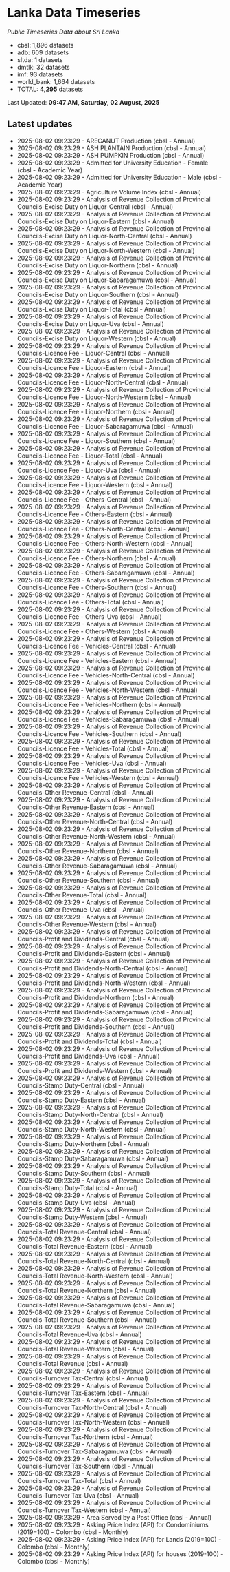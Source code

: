 # Lanka Data Timeseries
*Public Timeseries Data about Sri Lanka*

* cbsl: 1,896 datasets
* adb: 609 datasets
* sltda: 1 datasets
* dmtlk: 32 datasets
* imf: 93 datasets
* world_bank: 1,664 datasets
* TOTAL: **4,295** datasets

Last Updated: **09:47 AM, Saturday, 02 August, 2025**

## Latest updates

* 2025-08-02 09:23:29 - ARECANUT Production (cbsl - Annual)
* 2025-08-02 09:23:29 - ASH PLANTAIN Production (cbsl - Annual)
* 2025-08-02 09:23:29 - ASH PUMPKIN Production (cbsl - Annual)
* 2025-08-02 09:23:29 - Admitted for University Education - Female (cbsl - Academic Year)
* 2025-08-02 09:23:29 - Admitted for University Education - Male (cbsl - Academic Year)
* 2025-08-02 09:23:29 - Agriculture Volume Index (cbsl - Annual)
* 2025-08-02 09:23:29 - Analysis of Revenue Collection of Provincial Councils-Excise Duty on Liquor-Central (cbsl - Annual)
* 2025-08-02 09:23:29 - Analysis of Revenue Collection of Provincial Councils-Excise Duty on Liquor-Eastern (cbsl - Annual)
* 2025-08-02 09:23:29 - Analysis of Revenue Collection of Provincial Councils-Excise Duty on Liquor-North-Central (cbsl - Annual)
* 2025-08-02 09:23:29 - Analysis of Revenue Collection of Provincial Councils-Excise Duty on Liquor-North-Western (cbsl - Annual)
* 2025-08-02 09:23:29 - Analysis of Revenue Collection of Provincial Councils-Excise Duty on Liquor-Northern (cbsl - Annual)
* 2025-08-02 09:23:29 - Analysis of Revenue Collection of Provincial Councils-Excise Duty on Liquor-Sabaragamuwa (cbsl - Annual)
* 2025-08-02 09:23:29 - Analysis of Revenue Collection of Provincial Councils-Excise Duty on Liquor-Southern (cbsl - Annual)
* 2025-08-02 09:23:29 - Analysis of Revenue Collection of Provincial Councils-Excise Duty on Liquor-Total (cbsl - Annual)
* 2025-08-02 09:23:29 - Analysis of Revenue Collection of Provincial Councils-Excise Duty on Liquor-Uva (cbsl - Annual)
* 2025-08-02 09:23:29 - Analysis of Revenue Collection of Provincial Councils-Excise Duty on Liquor-Western (cbsl - Annual)
* 2025-08-02 09:23:29 - Analysis of Revenue Collection of Provincial Councils-Licence Fee - Liquor-Central (cbsl - Annual)
* 2025-08-02 09:23:29 - Analysis of Revenue Collection of Provincial Councils-Licence Fee - Liquor-Eastern (cbsl - Annual)
* 2025-08-02 09:23:29 - Analysis of Revenue Collection of Provincial Councils-Licence Fee - Liquor-North-Central (cbsl - Annual)
* 2025-08-02 09:23:29 - Analysis of Revenue Collection of Provincial Councils-Licence Fee - Liquor-North-Western (cbsl - Annual)
* 2025-08-02 09:23:29 - Analysis of Revenue Collection of Provincial Councils-Licence Fee - Liquor-Northern (cbsl - Annual)
* 2025-08-02 09:23:29 - Analysis of Revenue Collection of Provincial Councils-Licence Fee - Liquor-Sabaragamuwa (cbsl - Annual)
* 2025-08-02 09:23:29 - Analysis of Revenue Collection of Provincial Councils-Licence Fee - Liquor-Southern (cbsl - Annual)
* 2025-08-02 09:23:29 - Analysis of Revenue Collection of Provincial Councils-Licence Fee - Liquor-Total (cbsl - Annual)
* 2025-08-02 09:23:29 - Analysis of Revenue Collection of Provincial Councils-Licence Fee - Liquor-Uva (cbsl - Annual)
* 2025-08-02 09:23:29 - Analysis of Revenue Collection of Provincial Councils-Licence Fee - Liquor-Western (cbsl - Annual)
* 2025-08-02 09:23:29 - Analysis of Revenue Collection of Provincial Councils-Licence Fee - Others-Central (cbsl - Annual)
* 2025-08-02 09:23:29 - Analysis of Revenue Collection of Provincial Councils-Licence Fee - Others-Eastern (cbsl - Annual)
* 2025-08-02 09:23:29 - Analysis of Revenue Collection of Provincial Councils-Licence Fee - Others-North-Central (cbsl - Annual)
* 2025-08-02 09:23:29 - Analysis of Revenue Collection of Provincial Councils-Licence Fee - Others-North-Western (cbsl - Annual)
* 2025-08-02 09:23:29 - Analysis of Revenue Collection of Provincial Councils-Licence Fee - Others-Northern (cbsl - Annual)
* 2025-08-02 09:23:29 - Analysis of Revenue Collection of Provincial Councils-Licence Fee - Others-Sabaragamuwa (cbsl - Annual)
* 2025-08-02 09:23:29 - Analysis of Revenue Collection of Provincial Councils-Licence Fee - Others-Southern (cbsl - Annual)
* 2025-08-02 09:23:29 - Analysis of Revenue Collection of Provincial Councils-Licence Fee - Others-Total (cbsl - Annual)
* 2025-08-02 09:23:29 - Analysis of Revenue Collection of Provincial Councils-Licence Fee - Others-Uva (cbsl - Annual)
* 2025-08-02 09:23:29 - Analysis of Revenue Collection of Provincial Councils-Licence Fee - Others-Western (cbsl - Annual)
* 2025-08-02 09:23:29 - Analysis of Revenue Collection of Provincial Councils-Licence Fee - Vehicles-Central (cbsl - Annual)
* 2025-08-02 09:23:29 - Analysis of Revenue Collection of Provincial Councils-Licence Fee - Vehicles-Eastern (cbsl - Annual)
* 2025-08-02 09:23:29 - Analysis of Revenue Collection of Provincial Councils-Licence Fee - Vehicles-North-Central (cbsl - Annual)
* 2025-08-02 09:23:29 - Analysis of Revenue Collection of Provincial Councils-Licence Fee - Vehicles-North-Western (cbsl - Annual)
* 2025-08-02 09:23:29 - Analysis of Revenue Collection of Provincial Councils-Licence Fee - Vehicles-Northern (cbsl - Annual)
* 2025-08-02 09:23:29 - Analysis of Revenue Collection of Provincial Councils-Licence Fee - Vehicles-Sabaragamuwa (cbsl - Annual)
* 2025-08-02 09:23:29 - Analysis of Revenue Collection of Provincial Councils-Licence Fee - Vehicles-Southern (cbsl - Annual)
* 2025-08-02 09:23:29 - Analysis of Revenue Collection of Provincial Councils-Licence Fee - Vehicles-Total (cbsl - Annual)
* 2025-08-02 09:23:29 - Analysis of Revenue Collection of Provincial Councils-Licence Fee - Vehicles-Uva (cbsl - Annual)
* 2025-08-02 09:23:29 - Analysis of Revenue Collection of Provincial Councils-Licence Fee - Vehicles-Western (cbsl - Annual)
* 2025-08-02 09:23:29 - Analysis of Revenue Collection of Provincial Councils-Other Revenue-Central (cbsl - Annual)
* 2025-08-02 09:23:29 - Analysis of Revenue Collection of Provincial Councils-Other Revenue-Eastern (cbsl - Annual)
* 2025-08-02 09:23:29 - Analysis of Revenue Collection of Provincial Councils-Other Revenue-North-Central (cbsl - Annual)
* 2025-08-02 09:23:29 - Analysis of Revenue Collection of Provincial Councils-Other Revenue-North-Western (cbsl - Annual)
* 2025-08-02 09:23:29 - Analysis of Revenue Collection of Provincial Councils-Other Revenue-Northern (cbsl - Annual)
* 2025-08-02 09:23:29 - Analysis of Revenue Collection of Provincial Councils-Other Revenue-Sabaragamuwa (cbsl - Annual)
* 2025-08-02 09:23:29 - Analysis of Revenue Collection of Provincial Councils-Other Revenue-Southern (cbsl - Annual)
* 2025-08-02 09:23:29 - Analysis of Revenue Collection of Provincial Councils-Other Revenue-Total (cbsl - Annual)
* 2025-08-02 09:23:29 - Analysis of Revenue Collection of Provincial Councils-Other Revenue-Uva (cbsl - Annual)
* 2025-08-02 09:23:29 - Analysis of Revenue Collection of Provincial Councils-Other Revenue-Western (cbsl - Annual)
* 2025-08-02 09:23:29 - Analysis of Revenue Collection of Provincial Councils-Profit and Dividends-Central (cbsl - Annual)
* 2025-08-02 09:23:29 - Analysis of Revenue Collection of Provincial Councils-Profit and Dividends-Eastern (cbsl - Annual)
* 2025-08-02 09:23:29 - Analysis of Revenue Collection of Provincial Councils-Profit and Dividends-North-Central (cbsl - Annual)
* 2025-08-02 09:23:29 - Analysis of Revenue Collection of Provincial Councils-Profit and Dividends-North-Western (cbsl - Annual)
* 2025-08-02 09:23:29 - Analysis of Revenue Collection of Provincial Councils-Profit and Dividends-Northern (cbsl - Annual)
* 2025-08-02 09:23:29 - Analysis of Revenue Collection of Provincial Councils-Profit and Dividends-Sabaragamuwa (cbsl - Annual)
* 2025-08-02 09:23:29 - Analysis of Revenue Collection of Provincial Councils-Profit and Dividends-Southern (cbsl - Annual)
* 2025-08-02 09:23:29 - Analysis of Revenue Collection of Provincial Councils-Profit and Dividends-Total (cbsl - Annual)
* 2025-08-02 09:23:29 - Analysis of Revenue Collection of Provincial Councils-Profit and Dividends-Uva (cbsl - Annual)
* 2025-08-02 09:23:29 - Analysis of Revenue Collection of Provincial Councils-Profit and Dividends-Western (cbsl - Annual)
* 2025-08-02 09:23:29 - Analysis of Revenue Collection of Provincial Councils-Stamp Duty-Central (cbsl - Annual)
* 2025-08-02 09:23:29 - Analysis of Revenue Collection of Provincial Councils-Stamp Duty-Eastern (cbsl - Annual)
* 2025-08-02 09:23:29 - Analysis of Revenue Collection of Provincial Councils-Stamp Duty-North-Central (cbsl - Annual)
* 2025-08-02 09:23:29 - Analysis of Revenue Collection of Provincial Councils-Stamp Duty-North-Western (cbsl - Annual)
* 2025-08-02 09:23:29 - Analysis of Revenue Collection of Provincial Councils-Stamp Duty-Northern (cbsl - Annual)
* 2025-08-02 09:23:29 - Analysis of Revenue Collection of Provincial Councils-Stamp Duty-Sabaragamuwa (cbsl - Annual)
* 2025-08-02 09:23:29 - Analysis of Revenue Collection of Provincial Councils-Stamp Duty-Southern (cbsl - Annual)
* 2025-08-02 09:23:29 - Analysis of Revenue Collection of Provincial Councils-Stamp Duty-Total (cbsl - Annual)
* 2025-08-02 09:23:29 - Analysis of Revenue Collection of Provincial Councils-Stamp Duty-Uva (cbsl - Annual)
* 2025-08-02 09:23:29 - Analysis of Revenue Collection of Provincial Councils-Stamp Duty-Western (cbsl - Annual)
* 2025-08-02 09:23:29 - Analysis of Revenue Collection of Provincial Councils-Total Revenue-Central (cbsl - Annual)
* 2025-08-02 09:23:29 - Analysis of Revenue Collection of Provincial Councils-Total Revenue-Eastern (cbsl - Annual)
* 2025-08-02 09:23:29 - Analysis of Revenue Collection of Provincial Councils-Total Revenue-North-Central (cbsl - Annual)
* 2025-08-02 09:23:29 - Analysis of Revenue Collection of Provincial Councils-Total Revenue-North-Western (cbsl - Annual)
* 2025-08-02 09:23:29 - Analysis of Revenue Collection of Provincial Councils-Total Revenue-Northern (cbsl - Annual)
* 2025-08-02 09:23:29 - Analysis of Revenue Collection of Provincial Councils-Total Revenue-Sabaragamuwa (cbsl - Annual)
* 2025-08-02 09:23:29 - Analysis of Revenue Collection of Provincial Councils-Total Revenue-Southern (cbsl - Annual)
* 2025-08-02 09:23:29 - Analysis of Revenue Collection of Provincial Councils-Total Revenue-Uva (cbsl - Annual)
* 2025-08-02 09:23:29 - Analysis of Revenue Collection of Provincial Councils-Total Revenue-Western (cbsl - Annual)
* 2025-08-02 09:23:29 - Analysis of Revenue Collection of Provincial Councils-Total Revenue (cbsl - Annual)
* 2025-08-02 09:23:29 - Analysis of Revenue Collection of Provincial Councils-Turnover Tax-Central (cbsl - Annual)
* 2025-08-02 09:23:29 - Analysis of Revenue Collection of Provincial Councils-Turnover Tax-Eastern (cbsl - Annual)
* 2025-08-02 09:23:29 - Analysis of Revenue Collection of Provincial Councils-Turnover Tax-North-Central (cbsl - Annual)
* 2025-08-02 09:23:29 - Analysis of Revenue Collection of Provincial Councils-Turnover Tax-North-Western (cbsl - Annual)
* 2025-08-02 09:23:29 - Analysis of Revenue Collection of Provincial Councils-Turnover Tax-Northern (cbsl - Annual)
* 2025-08-02 09:23:29 - Analysis of Revenue Collection of Provincial Councils-Turnover Tax-Sabaragamuwa (cbsl - Annual)
* 2025-08-02 09:23:29 - Analysis of Revenue Collection of Provincial Councils-Turnover Tax-Southern (cbsl - Annual)
* 2025-08-02 09:23:29 - Analysis of Revenue Collection of Provincial Councils-Turnover Tax-Total (cbsl - Annual)
* 2025-08-02 09:23:29 - Analysis of Revenue Collection of Provincial Councils-Turnover Tax-Uva (cbsl - Annual)
* 2025-08-02 09:23:29 - Analysis of Revenue Collection of Provincial Councils-Turnover Tax-Western (cbsl - Annual)
* 2025-08-02 09:23:29 - Area Served by a Post Office (cbsl - Annual)
* 2025-08-02 09:23:29 - Asking Price Index (API) for Condominiums (2019=100) - Colombo (cbsl - Monthly)
* 2025-08-02 09:23:29 - Asking Price Index (API) for Lands (2019=100) - Colombo (cbsl - Monthly)
* 2025-08-02 09:23:29 - Asking Price Index (API) for houses (2019-100) - Colombo (cbsl - Monthly)
